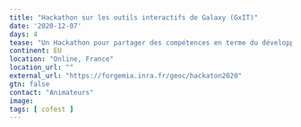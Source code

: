 ```yaml
---
title: "Hackathon sur les outils interactifs de Galaxy (GxIT)"
date: '2020-12-07'
days: 4
tease: "Un Hackathon pour partager des compétences en terme du développement logiciel et d'administration système des Interactive Tools de Galaxy."
continent: EU
location: "Online, France"
location_url: ""
external_url: "https://forgemia.inra.fr/geoc/hackaton2020"
gtn: false
contact: "Animateurs"
image: 
tags: [ cofest ]
---
```

